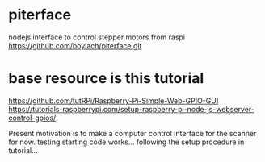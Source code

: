 # piterface
nodejs interface to control stepper motors from raspi
https://github.com/boylach/piterface.git

# base resource is this tutorial
https://github.com/tutRPi/Raspberry-Pi-Simple-Web-GPIO-GUI
https://tutorials-raspberrypi.com/setup-raspberry-pi-node-js-webserver-control-gpios/

Present motivation is to make a computer control interface for the scanner for now.
testing starting code works... 
	following the setup procedure in tutorial... 